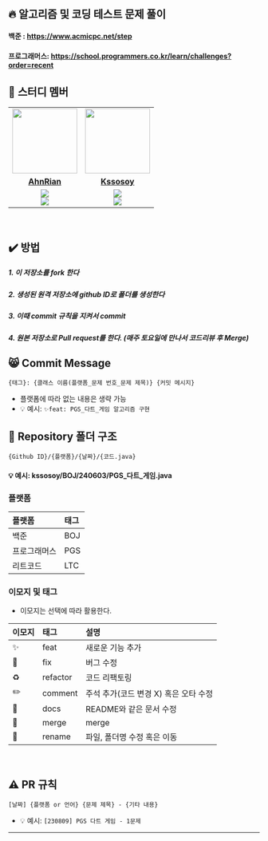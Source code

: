 ## 🔥 알고리즘 및 코딩 테스트 문제 풀이
#### 백준 : <https://www.acmicpc.net/step>
#### 프로그래머스: <https://school.programmers.co.kr/learn/challenges?order=recent>

## 🤖 스터디 멤버
<table>
 <tr>
    <td align="center"><a href="https://github.com/AhnRian"><img src="https://avatars.githubusercontent.com/AhnRian" width="130px;" alt=""></a></td>
    <td align="center"><a href="https://github.com/kssosoy"><img src="https://avatars.githubusercontent.com/kssosoy" width="130px;" alt=""></a></td>
    
  </tr>
  <tr>
    <td align="center"><a href="https://github.com/AhnRian"><b>AhnRian</b></a></td>
    <td align="center"><a href="https://github.com/kssosoy"><b>Kssosoy</b></a></td>
    
  </tr>
  <tr> 
    <td align="center"><img src="https://img.shields.io/badge/JavaScript-F7DF1E.svg?&style=for-the-badge&logo=JavaScript&logoColor=white"><br/>
     <img src="https://img.shields.io/badge/Python-3776AB?style=for-the-badge&logo=python&logoColor=white">
    </td>
    <td align="center"><img src="https://img.shields.io/badge/Python-3776AB?style=for-the-badge&logo=python&logoColor=white">
    <br/><img src="https://img.shields.io/badge/JAVA-007396?style=for-the-badge&logo=java&logoColor=white"></td>
  </tr> 
</table>

<br/>

## ✔️ 방법
#####  1. 이 저장소를 fork 한다
#####  2. 생성된 원격 저장소에 github ID로 폴더를 생성한다
#####  3. 이때 commit 규칙을 지켜서 commit
#####  4. 원본 저장소로 Pull request를 한다. (매주 토요일에 만나서 코드리뷰 후 Merge)

## 😸 Commit Message
```
{태그}: {클래스 이름(플랫폼_문제 번호_문제 제목)} {커밋 메시지}
```
- 플랫폼에 따라 없는 내용은 생략 가능
- 💡 예시: `✨feat: PGS_다트_게임 알고리즘 구현`

## 📁 Repository 폴더 구조
    {Github ID}/{플랫폼}/{날짜}/{코드.java}
#### 💡 예시: kssosoy/BOJ/240603/PGS_다트_게임.java
### 플랫폼

| 플랫폼    | 태그  |
|:-------|:----|
| 백준     | BOJ |
| 프로그래머스 | PGS |
| 리트코드   | LTC |

### 이모지 및 태그

- 이모지는 선택에 따라 활용한다.

| 이모지 | 태그       | 설명                      |
|:----|:---------|:------------------------|
| ✨   | feat     | 새로운 기능 추가               |
| 🐛  | fix      | 버그 수정                   |
| ♻️  | refactor | 코드 리팩토링                 |
| ✏️  | comment  | 주석 추가(코드 변경 X) 혹은 오타 수정 |
| 📝  | docs     | README와 같은 문서 수정        |
| 🔀  | merge    | merge                   |
| 🚚  | rename   | 파일, 폴더명 수정 혹은 이동        |

<br/>

## ⚠️ PR 규칙

```
[날짜] {플랫폼 or 언어} {문제 제목} - {기타 내용}
```

- 💡 예시: `[230809] PGS 다트 게임 - 1문제`

---

<br/>
